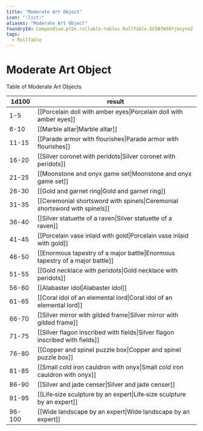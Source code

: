 ```yaml
---
title: "Moderate Art Object"
icon: ":list:"
aliases: "Moderate Art Object"
foundryId: Compendium.pf2e.rollable-tables.RollTable.bCD07W38YjbnyVoZ
tags:
  - RollTable
---
```


# Moderate Art Object
Table of Moderate Art Objects

| 1d100 | result |
|------|--------|
| 1-5 | [[Porcelain doll with amber eyes\|Porcelain doll with amber eyes]] |
| 6-10 | [[Marble altar\|Marble altar]] |
| 11-15 | [[Parade armor with flourishes\|Parade armor with flourishes]] |
| 16-20 | [[Silver coronet with peridots\|Silver coronet with peridots]] |
| 21-25 | [[Moonstone and onyx game set\|Moonstone and onyx game set]] |
| 26-30 | [[Gold and garnet ring\|Gold and garnet ring]] |
| 31-35 | [[Ceremonial shortsword with spinels\|Ceremonial shortsword with spinels]] |
| 36-40 | [[Silver statuette of a raven\|Silver statuette of a raven]] |
| 41-45 | [[Porcelain vase inlaid with gold\|Porcelain vase inlaid with gold]] |
| 46-50 | [[Enormous tapestry of a major battle\|Enormous tapestry of a major battle]] |
| 51-55 | [[Gold necklace with peridots\|Gold necklace with peridots]] |
| 56-60 | [[Alabaster idol\|Alabaster idol]] |
| 61-65 | [[Coral idol of an elemental lord\|Coral idol of an elemental lord]] |
| 66-70 | [[Silver mirror with gilded frame\|Silver mirror with gilded frame]] |
| 71-75 | [[Silver flagon inscribed with fields\|Silver flagon inscribed with fields]] |
| 76-80 | [[Copper and spinel puzzle box\|Copper and spinel puzzle box]] |
| 81-85 | [[Small cold iron cauldron with onyx\|Small cold iron cauldron with onyx]] |
| 86-90 | [[Silver and jade censer\|Silver and jade censer]] |
| 91-95 | [[Life‑size sculpture by an expert\|Life‑size sculpture by an expert]] |
| 96-100 | [[Wide landscape by an expert\|Wide landscape by an expert]] |
